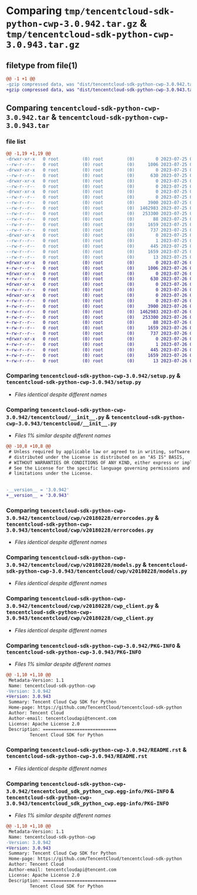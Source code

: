 # Comparing `tmp/tencentcloud-sdk-python-cwp-3.0.942.tar.gz` & `tmp/tencentcloud-sdk-python-cwp-3.0.943.tar.gz`

## filetype from file(1)

```diff
@@ -1 +1 @@
-gzip compressed data, was "dist/tencentcloud-sdk-python-cwp-3.0.942.tar", last modified: Tue Jul 25 04:15:46 2023, max compression
+gzip compressed data, was "dist/tencentcloud-sdk-python-cwp-3.0.943.tar", last modified: Wed Jul 26 00:35:14 2023, max compression
```

## Comparing `tencentcloud-sdk-python-cwp-3.0.942.tar` & `tencentcloud-sdk-python-cwp-3.0.943.tar`

### file list

```diff
@@ -1,19 +1,19 @@
-drwxr-xr-x   0 root         (0) root         (0)        0 2023-07-25 04:15:46.000000 tencentcloud-sdk-python-cwp-3.0.942/
--rw-r--r--   0 root         (0) root         (0)     1006 2023-07-25 04:15:45.000000 tencentcloud-sdk-python-cwp-3.0.942/setup.py
-drwxr-xr-x   0 root         (0) root         (0)        0 2023-07-25 04:15:46.000000 tencentcloud-sdk-python-cwp-3.0.942/tencentcloud/
--rw-r--r--   0 root         (0) root         (0)      630 2023-07-25 04:15:45.000000 tencentcloud-sdk-python-cwp-3.0.942/tencentcloud/__init__.py
-drwxr-xr-x   0 root         (0) root         (0)        0 2023-07-25 04:15:46.000000 tencentcloud-sdk-python-cwp-3.0.942/tencentcloud/cwp/
--rw-r--r--   0 root         (0) root         (0)        0 2023-07-25 04:15:45.000000 tencentcloud-sdk-python-cwp-3.0.942/tencentcloud/cwp/__init__.py
-drwxr-xr-x   0 root         (0) root         (0)        0 2023-07-25 04:15:46.000000 tencentcloud-sdk-python-cwp-3.0.942/tencentcloud/cwp/v20180228/
--rw-r--r--   0 root         (0) root         (0)        0 2023-07-25 04:15:45.000000 tencentcloud-sdk-python-cwp-3.0.942/tencentcloud/cwp/v20180228/__init__.py
--rw-r--r--   0 root         (0) root         (0)     3900 2023-07-25 04:15:45.000000 tencentcloud-sdk-python-cwp-3.0.942/tencentcloud/cwp/v20180228/errorcodes.py
--rw-r--r--   0 root         (0) root         (0)  1462983 2023-07-25 04:15:45.000000 tencentcloud-sdk-python-cwp-3.0.942/tencentcloud/cwp/v20180228/models.py
--rw-r--r--   0 root         (0) root         (0)   253300 2023-07-25 04:15:45.000000 tencentcloud-sdk-python-cwp-3.0.942/tencentcloud/cwp/v20180228/cwp_client.py
--rw-r--r--   0 root         (0) root         (0)       88 2023-07-25 04:15:46.000000 tencentcloud-sdk-python-cwp-3.0.942/setup.cfg
--rw-r--r--   0 root         (0) root         (0)     1659 2023-07-25 04:15:46.000000 tencentcloud-sdk-python-cwp-3.0.942/PKG-INFO
--rw-r--r--   0 root         (0) root         (0)      737 2023-07-25 04:15:45.000000 tencentcloud-sdk-python-cwp-3.0.942/README.rst
-drwxr-xr-x   0 root         (0) root         (0)        0 2023-07-25 04:15:46.000000 tencentcloud-sdk-python-cwp-3.0.942/tencentcloud_sdk_python_cwp.egg-info/
--rw-r--r--   0 root         (0) root         (0)        1 2023-07-25 04:15:45.000000 tencentcloud-sdk-python-cwp-3.0.942/tencentcloud_sdk_python_cwp.egg-info/dependency_links.txt
--rw-r--r--   0 root         (0) root         (0)      445 2023-07-25 04:15:46.000000 tencentcloud-sdk-python-cwp-3.0.942/tencentcloud_sdk_python_cwp.egg-info/SOURCES.txt
--rw-r--r--   0 root         (0) root         (0)     1659 2023-07-25 04:15:45.000000 tencentcloud-sdk-python-cwp-3.0.942/tencentcloud_sdk_python_cwp.egg-info/PKG-INFO
--rw-r--r--   0 root         (0) root         (0)       13 2023-07-25 04:15:45.000000 tencentcloud-sdk-python-cwp-3.0.942/tencentcloud_sdk_python_cwp.egg-info/top_level.txt
+drwxr-xr-x   0 root         (0) root         (0)        0 2023-07-26 00:35:14.000000 tencentcloud-sdk-python-cwp-3.0.943/
+-rw-r--r--   0 root         (0) root         (0)     1006 2023-07-26 00:35:14.000000 tencentcloud-sdk-python-cwp-3.0.943/setup.py
+drwxr-xr-x   0 root         (0) root         (0)        0 2023-07-26 00:35:14.000000 tencentcloud-sdk-python-cwp-3.0.943/tencentcloud/
+-rw-r--r--   0 root         (0) root         (0)      630 2023-07-26 00:35:14.000000 tencentcloud-sdk-python-cwp-3.0.943/tencentcloud/__init__.py
+drwxr-xr-x   0 root         (0) root         (0)        0 2023-07-26 00:35:14.000000 tencentcloud-sdk-python-cwp-3.0.943/tencentcloud/cwp/
+-rw-r--r--   0 root         (0) root         (0)        0 2023-07-26 00:35:14.000000 tencentcloud-sdk-python-cwp-3.0.943/tencentcloud/cwp/__init__.py
+drwxr-xr-x   0 root         (0) root         (0)        0 2023-07-26 00:35:14.000000 tencentcloud-sdk-python-cwp-3.0.943/tencentcloud/cwp/v20180228/
+-rw-r--r--   0 root         (0) root         (0)        0 2023-07-26 00:35:14.000000 tencentcloud-sdk-python-cwp-3.0.943/tencentcloud/cwp/v20180228/__init__.py
+-rw-r--r--   0 root         (0) root         (0)     3900 2023-07-26 00:35:14.000000 tencentcloud-sdk-python-cwp-3.0.943/tencentcloud/cwp/v20180228/errorcodes.py
+-rw-r--r--   0 root         (0) root         (0)  1462983 2023-07-26 00:35:14.000000 tencentcloud-sdk-python-cwp-3.0.943/tencentcloud/cwp/v20180228/models.py
+-rw-r--r--   0 root         (0) root         (0)   253300 2023-07-26 00:35:14.000000 tencentcloud-sdk-python-cwp-3.0.943/tencentcloud/cwp/v20180228/cwp_client.py
+-rw-r--r--   0 root         (0) root         (0)       88 2023-07-26 00:35:14.000000 tencentcloud-sdk-python-cwp-3.0.943/setup.cfg
+-rw-r--r--   0 root         (0) root         (0)     1659 2023-07-26 00:35:14.000000 tencentcloud-sdk-python-cwp-3.0.943/PKG-INFO
+-rw-r--r--   0 root         (0) root         (0)      737 2023-07-26 00:35:14.000000 tencentcloud-sdk-python-cwp-3.0.943/README.rst
+drwxr-xr-x   0 root         (0) root         (0)        0 2023-07-26 00:35:14.000000 tencentcloud-sdk-python-cwp-3.0.943/tencentcloud_sdk_python_cwp.egg-info/
+-rw-r--r--   0 root         (0) root         (0)        1 2023-07-26 00:35:14.000000 tencentcloud-sdk-python-cwp-3.0.943/tencentcloud_sdk_python_cwp.egg-info/dependency_links.txt
+-rw-r--r--   0 root         (0) root         (0)      445 2023-07-26 00:35:14.000000 tencentcloud-sdk-python-cwp-3.0.943/tencentcloud_sdk_python_cwp.egg-info/SOURCES.txt
+-rw-r--r--   0 root         (0) root         (0)     1659 2023-07-26 00:35:14.000000 tencentcloud-sdk-python-cwp-3.0.943/tencentcloud_sdk_python_cwp.egg-info/PKG-INFO
+-rw-r--r--   0 root         (0) root         (0)       13 2023-07-26 00:35:14.000000 tencentcloud-sdk-python-cwp-3.0.943/tencentcloud_sdk_python_cwp.egg-info/top_level.txt
```

### Comparing `tencentcloud-sdk-python-cwp-3.0.942/setup.py` & `tencentcloud-sdk-python-cwp-3.0.943/setup.py`

 * *Files identical despite different names*

### Comparing `tencentcloud-sdk-python-cwp-3.0.942/tencentcloud/__init__.py` & `tencentcloud-sdk-python-cwp-3.0.943/tencentcloud/__init__.py`

 * *Files 1% similar despite different names*

```diff
@@ -10,8 +10,8 @@
 # Unless required by applicable law or agreed to in writing, software
 # distributed under the License is distributed on an "AS IS" BASIS,
 # WITHOUT WARRANTIES OR CONDITIONS OF ANY KIND, either express or implied.
 # See the License for the specific language governing permissions and
 # limitations under the License.
 
 
-__version__ = '3.0.942'
+__version__ = '3.0.943'
```

### Comparing `tencentcloud-sdk-python-cwp-3.0.942/tencentcloud/cwp/v20180228/errorcodes.py` & `tencentcloud-sdk-python-cwp-3.0.943/tencentcloud/cwp/v20180228/errorcodes.py`

 * *Files identical despite different names*

### Comparing `tencentcloud-sdk-python-cwp-3.0.942/tencentcloud/cwp/v20180228/models.py` & `tencentcloud-sdk-python-cwp-3.0.943/tencentcloud/cwp/v20180228/models.py`

 * *Files identical despite different names*

### Comparing `tencentcloud-sdk-python-cwp-3.0.942/tencentcloud/cwp/v20180228/cwp_client.py` & `tencentcloud-sdk-python-cwp-3.0.943/tencentcloud/cwp/v20180228/cwp_client.py`

 * *Files identical despite different names*

### Comparing `tencentcloud-sdk-python-cwp-3.0.942/PKG-INFO` & `tencentcloud-sdk-python-cwp-3.0.943/PKG-INFO`

 * *Files 1% similar despite different names*

```diff
@@ -1,10 +1,10 @@
 Metadata-Version: 1.1
 Name: tencentcloud-sdk-python-cwp
-Version: 3.0.942
+Version: 3.0.943
 Summary: Tencent Cloud Cwp SDK for Python
 Home-page: https://github.com/TencentCloud/tencentcloud-sdk-python
 Author: Tencent Cloud
 Author-email: tencentcloudapi@tencent.com
 License: Apache License 2.0
 Description: ============================
         Tencent Cloud SDK for Python
```

### Comparing `tencentcloud-sdk-python-cwp-3.0.942/README.rst` & `tencentcloud-sdk-python-cwp-3.0.943/README.rst`

 * *Files identical despite different names*

### Comparing `tencentcloud-sdk-python-cwp-3.0.942/tencentcloud_sdk_python_cwp.egg-info/PKG-INFO` & `tencentcloud-sdk-python-cwp-3.0.943/tencentcloud_sdk_python_cwp.egg-info/PKG-INFO`

 * *Files 1% similar despite different names*

```diff
@@ -1,10 +1,10 @@
 Metadata-Version: 1.1
 Name: tencentcloud-sdk-python-cwp
-Version: 3.0.942
+Version: 3.0.943
 Summary: Tencent Cloud Cwp SDK for Python
 Home-page: https://github.com/TencentCloud/tencentcloud-sdk-python
 Author: Tencent Cloud
 Author-email: tencentcloudapi@tencent.com
 License: Apache License 2.0
 Description: ============================
         Tencent Cloud SDK for Python
```

